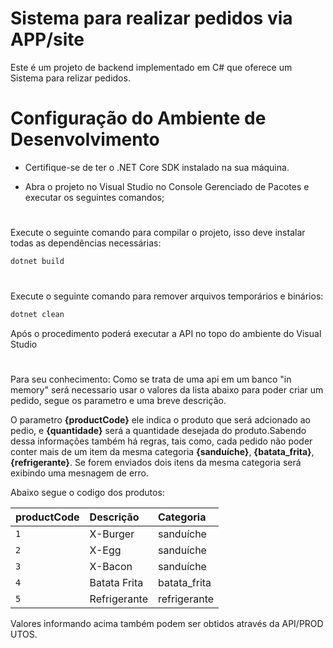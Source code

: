 # Sistema para realizar pedidos via APP/site

Este é um projeto de backend implementado em C# que oferece um Sistema para relizar pedidos.

# Configuração do Ambiente de Desenvolvimento
- Certifique-se de ter o .NET Core SDK instalado na sua máquina.

- Abra o projeto no Visual Studio no Console Gerenciado de Pacotes e executar os seguintes comandos; 
#
Execute o seguinte comando para compilar o projeto, isso deve instalar todas as dependências necessárias:
```bash
dotnet build
```
#
Execute o seguinte comando para remover arquivos temporários e binários:
```bash
dotnet clean
```
Após o procedimento poderá executar a API no topo do ambiente do Visual Studio
#
Para seu conhecimento: Como se trata de uma api em um banco "in memory" será necessario usar o valores da lista abaixo para poder criar um pedido, segue os parametro e uma breve descrição.

O parametro **{productCode}** ele indica o produto que será adcionado ao pedio, e **{quantidade}** será a quantidade desejada do produto.Sabendo dessa informações também há regras, tais como, cada pedido não poder conter mais de um  item da mesma categoria **{sanduíche}**, **{batata_frita}**, **{refrigerante}**. Se forem enviados dois itens da mesma categoria será exibindo uma mesnagem de erro.

Abaixo segue o codigo dos produtos:


| productCode |Descrição |Categoria|
| :- |:----------|:-------|
| `1`| X-Burger  |sanduíche
| `2`| X-Egg     |sanduíche
| `3`| X-Bacon   |sanduíche
| `4`| Batata Frita  |batata_frita
| `5`| Refrigerante  |refrigerante

Valores informando acima também podem ser obtidos através da API/PRODUTOS.
